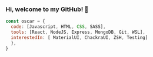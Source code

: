 ### Hi, welcome to my GitHub! 👋

```javascript
const oscar = {
  code: [Javascript, HTML, CSS, SASS],
  tools: [React, NodeJS, Express, MongoDB, Git, WSL],
  interestedIn: [ MaterialUI, ChackraUI, ZSH, Testing]
  },
}
```
<!--
**oscarsangpa/oscarsangpa** is a ✨ _special_ ✨ repository because its `README.md` (this file) appears on your GitHub profile.

Here are some ideas to get you started:

- 🔭 I’m currently working on ...
- 🌱 I’m currently learning ...
- 👯 I’m looking to collaborate on ...
- 🤔 I’m looking for help with ...
- 💬 Ask me about ...
- 📫 How to reach me: ...
- 😄 Pronouns: ...
- ⚡ Fun fact: ...
-->
